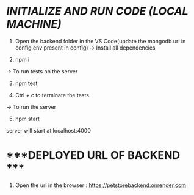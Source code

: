 
# ***INITIALIZE AND RUN CODE (LOCAL MACHINE)***

1. Open the backend folder in the VS Code(update the mongodb url in config.env present in config)
-> Install all dependencies

2. npm i

-> To run tests on the server

3. npm test

4. Ctrl + c to terminate the tests

-> To run the server 

5. npm start 

server will start at localhost:4000



# ***DEPLOYED URL OF BACKEND ***
 
  1. Open the url in the browser : https://petstorebackend.onrender.com




